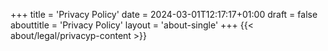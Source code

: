 +++
title = 'Privacy Policy'
date = 2024-03-01T12:17:17+01:00
draft = false
abouttitle = 'Privacy Policy'
layout = 'about-single'
+++
{{< about/legal/privacyp-content >}}
